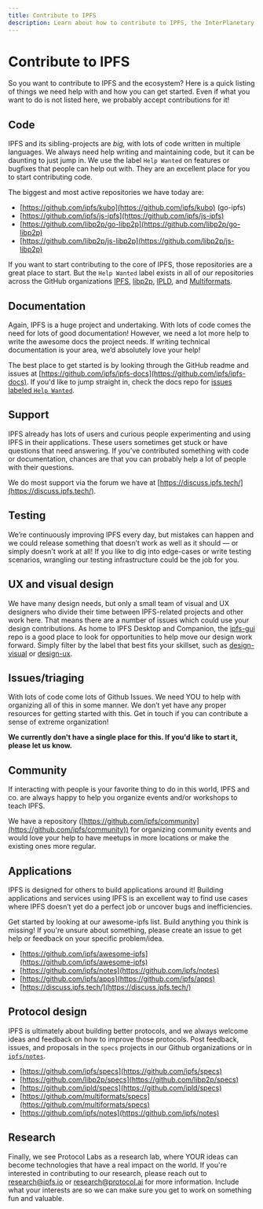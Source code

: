 ```yaml
---
title: Contribute to IPFS
description: Learn about how to contribute to IPFS, the InterPlanetary File System.
---
```


# Contribute to IPFS

So you want to contribute to IPFS and the ecosystem? Here is a quick listing of things we need help with and how you can get started. Even if what you want to do is not listed here, we probably accept contributions for it!

## Code

IPFS and its sibling-projects are _big,_ with lots of code written in multiple languages. We always need help writing and maintaining code, but it can be daunting to just jump in. We use the label `Help Wanted` on features or bugfixes that people can help out with. They are an excellent place for you
to start contributing code.

The biggest and most active repositories we have today are:

- [https://github.com/ipfs/kubo](https://github.com/ipfs/kubo) (go-ipfs)
- [https://github.com/ipfs/js-ipfs](https://github.com/ipfs/js-ipfs)
- [https://github.com/libp2p/go-libp2p](https://github.com/libp2p/go-libp2p)
- [https://github.com/libp2p/js-libp2p](https://github.com/libp2p/js-libp2p)

If you want to start contributing to the core of IPFS, those repositories are a great place to start. But the `Help Wanted` label exists in all of our repositories across the GitHub organizations
[IPFS](https://github.com/search?q=org%3Aipfs+is%3Aissue+is%3Aopen+label%3A%22help+wanted%22&unscoped_q=is%3Aissue+is%3Aopen+label%3A%22help+wanted%22), [libp2p](https://github.com/search?q=org%3Alibp2p+is%3Aissue+is%3Aopen+label%3A%22help+wanted%22&unscoped_q=is%3Aissue+is%3Aopen+label%3A%22help+wanted%22), [IPLD](https://github.com/search?q=org%3Aipld+org%3Alibp2p+is%3Aissue+is%3Aopen+label%3A%22help+wanted%22&unscoped_q=org%3Alibp2p+is%3Aissue+is%3Aopen+label%3A%22help+wanted%22), and [Multiformats](https://github.com/search?q=org%3Amultiformats+is%3Aissue+is%3Aopen+label%3A%22help+wanted%22&unscoped_q=is%3Aissue+is%3Aopen+label%3A%22help+wanted%22).

## Documentation

Again, IPFS is a huge project and undertaking. With lots of code comes the need for lots of good documentation! However, we need a lot more help to write the awesome docs the project needs. If writing technical documentation is your area, we’d absolutely love your help!

The best place to get started is by looking through the GitHub readme and issues at [https://github.com/ipfs/ipfs-docs](https://github.com/ipfs/ipfs-docs). If you'd like to jump straight in, check the docs repo for [issues labeled `Help Wanted`](https://github.com/ipfs/ipfs-docs/issues?q=is%3Aissue+is%3Aopen+label%3A%22help+wanted%22).

## Support

IPFS already has lots of users and curious people experimenting and using IPFS in their applications. These users sometimes get stuck or have questions that need answering. If you’ve contributed something with code or documentation, chances are that you can probably help a lot of people with their questions.

We do most support via the forum we have at [https://discuss.ipfs.tech/](https://discuss.ipfs.tech/).

## Testing

We’re continuously improving IPFS every day, but mistakes can happen and we could release something that doesn’t work as well as it should — or simply doesn't work at all! If you like to dig into edge-cases or write testing scenarios, wrangling our testing infrastructure could be the job for you.

## UX and visual design

We have many design needs, but only a small team of visual and UX designers who divide their time between IPFS-related projects and other work here. That means there are a number of issues which could use your design contributions. As home to IPFS Desktop and Companion, the [ipfs-gui](https://github.com/ipfs/ipfs-gui) repo is a good place to look for opportunities to help move our design work forward. Simply filter by the label that best fits your skillset, such as [design-visual](https://github.com/ipfs/ipfs-gui/issues?q=is%3Aissue+is%3Aopen+label%3Adesign-visual) or [design-ux](https://github.com/ipfs/ipfs-gui/labels/design-ux).

## Issues/triaging

With lots of code come lots of Github Issues. We need YOU to help with organizing all of this in some manner. We don’t yet have any proper resources for getting started with this. Get in touch if you can contribute a sense of extreme organization!

**We currently don't have a single place for this. If you'd like to start it, please let us know.**

## Community

If interacting with people is your favorite thing to do in this world, IPFS and co. are always happy to help you organize events and/or workshops to teach IPFS.

We have a repository ([https://github.com/ipfs/community](https://github.com/ipfs/community)) for organizing community events and would love your help to have meetups in more locations or make the existing ones more regular.

## Applications

IPFS is designed for others to build applications around it! Building applications and services using IPFS is an excellent way to find use cases where IPFS doesn’t yet do a perfect job or uncover bugs and inefficiencies.

Get started by looking at our awesome-ipfs list. Build anything you think is missing! If you're unsure about something, please create an issue to get help or feedback on your specific problem/idea.

- [https://github.com/ipfs/awesome-ipfs](https://github.com/ipfs/awesome-ipfs)
- [https://github.com/ipfs/notes](https://github.com/ipfs/notes)
- [https://github.com/ipfs/apps](https://github.com/ipfs/apps)
- [https://discuss.ipfs.tech/](https://discuss.ipfs.tech/)

## Protocol design

IPFS is ultimately about building better protocols, and we always welcome ideas and feedback on how to improve those protocols. Post feedback, issues, and proposals in the `specs` projects in our Github organizations or in [`ipfs/notes`](https://github.com/notes).

- [https://github.com/ipfs/specs](https://github.com/ipfs/specs)
- [https://github.com/libp2p/specs](https://github.com/libp2p/specs)
- [https://github.com/ipld/specs](https://github.com/ipld/specs)
- [https://github.com/multiformats/specs](https://github.com/multiformats/specs)
- [https://github.com/ipfs/notes](https://github.com/ipfs/notes)

## Research

Finally, we see Protocol Labs as a research lab, where YOUR ideas can become technologies that have a real impact on the world. If you're interested in contributing to our research, please reach out to [research@ipfs.io](mailto:research@ipfs.io) or [research@protocol.ai](mailto:research@protocol.ai) for more information. Include what your interests are so we can make sure you get to work on something fun and valuable.
